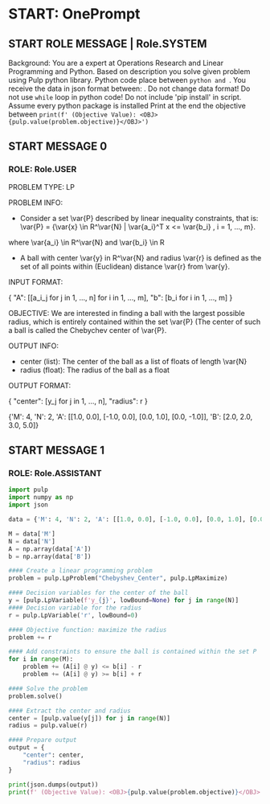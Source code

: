 # START: OnePrompt 
## START ROLE MESSAGE | Role.SYSTEM 
Background: You are a expert at Operations Research and Linear Programming and Python. Based on description you solve given problem using Pulp python library. Python code place between ```python and ```. You receive the data in json format between: <DATA></DATA>. Do not change data format! Do not use `while` loop in python code! Do not include 'pip install' in script. Assume every python package is installed Print at the end the objective between <OBJ></OBJ> `print(f' (Objective Value): <OBJ>{pulp.value(problem.objective)}</OBJ>')`  
## START MESSAGE 0 
### ROLE: Role.USER
<DESCRIPTION>

PROBLEM TYPE: LP

PROBLEM INFO: 
- Consider a set \var{P} described by linear inequality constraints, that is:
 \var{P} = {\var{x} \in R^\var{N} | \var{a_i}^T x <= \var{b_i} , i = 1, ..., m}.

where \var{a_i} \in R^\var{N} and \var{b_i} \in R

- A ball with center \var{y} in R^\var{N} and radius \var{r} is defined as the set of all points within (Euclidean) distance \var{r} from \var{y}.


INPUT FORMAT: 

{
    "A": [[a_i_j for j in 1, ..., n] for i in 1, ..., m],
    "b": [b_i for i in 1, ..., m]
}

OBJECTIVE: We are interested in finding a ball with the largest possible radius, which is entirely contained within the set \var{P} (The center of such a ball is called the Chebychev center of \var{P}.

OUTPUT INFO:

- center (list): The center of the ball as a list of floats of length \var{N}
- radius (float): The radius of the ball as a float

OUTPUT FORMAT:

{
    "center": [y_j for j in 1, ..., n],
    "radius": r
}


</DESCRIPTION>
<DATA>
{'M': 4, 'N': 2, 'A': [[1.0, 0.0], [-1.0, 0.0], [0.0, 1.0], [0.0, -1.0]], 'B': [2.0, 2.0, 3.0, 5.0]}</DATA>


## START MESSAGE 1 
### ROLE: Role.ASSISTANT
```python
import pulp
import numpy as np
import json

data = {'M': 4, 'N': 2, 'A': [[1.0, 0.0], [-1.0, 0.0], [0.0, 1.0], [0.0, -1.0]], 'B': [2.0, 2.0, 3.0, 5.0]}

M = data['M']
N = data['N']
A = np.array(data['A'])
b = np.array(data['B'])

#### Create a linear programming problem
problem = pulp.LpProblem("Chebyshev_Center", pulp.LpMaximize)

#### Decision variables for the center of the ball
y = [pulp.LpVariable(f'y_{j}', lowBound=None) for j in range(N)]
#### Decision variable for the radius
r = pulp.LpVariable('r', lowBound=0)

#### Objective function: maximize the radius
problem += r

#### Add constraints to ensure the ball is contained within the set P
for i in range(M):
    problem += (A[i] @ y) <= b[i] - r
    problem += (A[i] @ y) >= b[i] + r

#### Solve the problem
problem.solve()

#### Extract the center and radius
center = [pulp.value(y[j]) for j in range(N)]
radius = pulp.value(r)

#### Prepare output
output = {
    "center": center,
    "radius": radius
}

print(json.dumps(output))
print(f' (Objective Value): <OBJ>{pulp.value(problem.objective)}</OBJ>')
```

